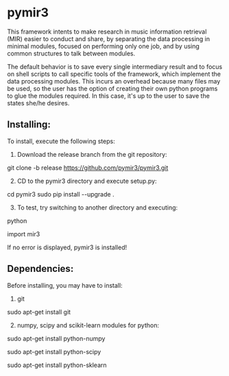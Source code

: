 pymir3
======

This framework intents to make research in music information retrieval (MIR)
easier to conduct and share, by separating the data processing in minimal
modules, focused on performing only one job, and by using common structures to
talk between modules.

The default behavior is to save every single intermediary result and to focus
on shell scripts to call specific tools of the framework, which implement the
data processing modules. This incurs an overhead because many files may be used,
so the user has the option of creating their own python programs to glue the
modules required. In this case, it's up to the user to save the states she/he
desires.

Installing:
------
To install, execute the following steps:

1) Download the release branch from the git repository:

git clone -b release https://github.com/pymir3/pymir3.git

2) CD to the pymir3 directory and execute setup.py:

cd pymir3
sudo pip install --upgrade .

3) To test, try switching to another directory and executing:

python

import mir3

If no error is displayed, pymir3 is installed!

Dependencies:
------
Before installing, you may have to install:

1) git

sudo apt-get install git

2) numpy, scipy and scikit-learn modules for python:

sudo apt-get install python-numpy

sudo apt-get install python-scipy

sudo apt-get install python-sklearn
